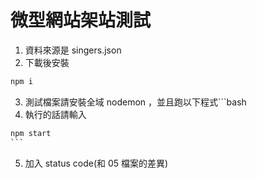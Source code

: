 # 微型網站架站測試

1. 資料來源是 singers.json
2. 下載後安裝

```bash
npm i
```

3. 測試檔案請安裝全域 nodemon ，並且跑以下程式```bash
4. 執行的話請輸入

````bash
npm start
```
````

5. 加入 status code(和 05 檔案的差異)
